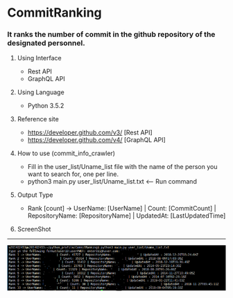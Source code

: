 # CommitRanking

### It ranks the number of commit in the github repository of the designated personnel.

1. Using Interface
	- Rest API
	- GraphQL API

2. Using Language
	- Python 3.5.2

3. Reference site
	- https://developer.github.com/v3/     [Rest API]
	- https://developer.github.com/v4/     [GraphQL API]

4. How to use (commit_info_crawler)
	- Fill in the user_list/Uname_list file with the name of the person you want to search for, one per line.
	- python3 main.py user_list/Uname_list.txt  <-- Run command

5. Output Type
	- Rank [count] -> UserName: [UserName] | Count: [CommitCount] | RepositoryName: [RepositoryName] | UpdatedAt: [LastUpdatedTime]

6. ScreenShot
----------
![result_img](img_file/result_img.png)
